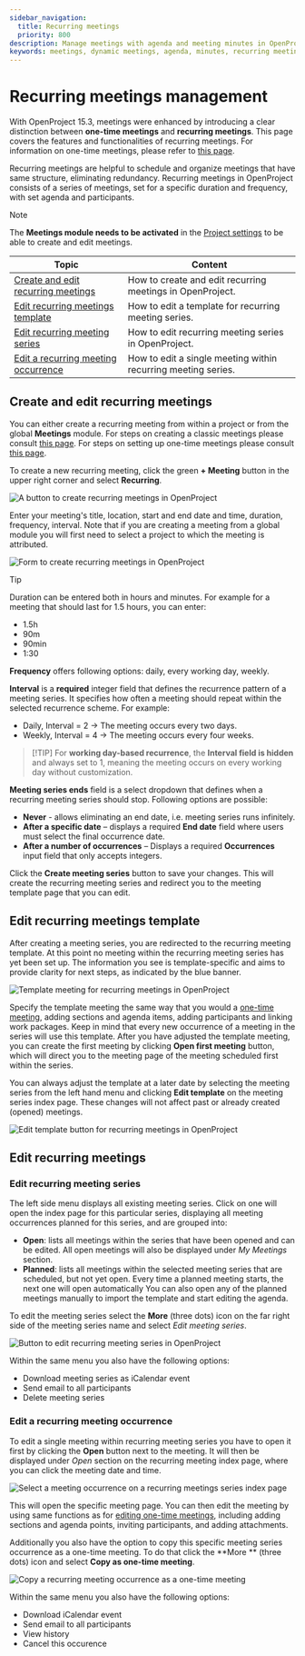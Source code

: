 ```yaml
---
sidebar_navigation:
  title: Recurring meetings
  priority: 800
description: Manage meetings with agenda and meeting minutes in OpenProject.
keywords: meetings, dynamic meetings, agenda, minutes, recurring meeting
---
```


# Recurring meetings management

With OpenProject 15.3, meetings were enhanced by introducing a clear distinction between **one-time meetings** and **recurring meetings**. This page covers the features and functionalities of recurring meetings. For information on one-time meetings, please refer to [this page](../one-time-meetings). 

Recurring meetings are helpful to schedule and organize meetings that have same structure, eliminating redundancy. Recurring meetings in OpenProject consists of a series of meetings, set for a specific duration and frequency, with set agenda and participants. 

> [!NOTE]
> The **Meetings module needs to be activated** in the [Project settings](../../projects/project-settings/modules/) to be able to create and edit meetings.

| Topic                                                        | Content                                                      |
| ------------------------------------------------------------ | ------------------------------------------------------------ |
| [Create and edit recurring meetings](#create-and-edit-recurring-meetings) | How to create and edit recurring meetings in OpenProject.    |
| [Edit recurring meetings template](#edit-recurring-meetings-template) | How to edit a template for recurring meeting series.         |
| [Edit recurring meeting series](#edit-recurring-meeting-series) | How to edit  recurring meeting series in OpenProject.        |
| [Edit a recurring meeting occurrence](#edit-a-recurring-meeting-occurrence) | How to edit a single meeting within recurring meeting series. |

## Create and edit recurring meetings

You can either create a recurring meeting from within a project or from the global **Meetings** module. For steps on creating a classic meetings please consult [this page](../classic-meetings). For steps on setting up one-time meetings please consult [this page](../one-time-meetings).

To create a new recurring meeting, click the green **+ Meeting** button in the upper right corner and select **Recurring**. 

![A button to create recurring meetings in OpenProject](openproject_userguide_meetings_recurring_meeting_button.png)

Enter your meeting's title, location, start and end date and time, duration, frequency, interval. Note that if you are creating a meeting from a global module you will first need to select a project to which the meeting is attributed. 

![Form to create recurring meetings in OpenProject](openproject_userguide_meetings_recurring_meeting_form.png)

> [!TIP] 
> Duration can be entered both in hours and minutes. For example for a meeting that should last for 1.5 hours, you can enter:
>
> - 1.5h
> - 90m
> - 90min
> - 1:30

**Frequency** offers following options: daily, every working day, weekly.

**Interval** is a **required** integer field that defines the recurrence pattern of a meeting series. It specifies how often a meeting should repeat within the selected recurrence scheme. For example:

- Daily, Interval = 2 → The meeting occurs every two days.
- Weekly, Interval = 4 → The meeting occurs every four weeks.

>  [!TIP]
>  For **working day-based recurrence**, the **Interval field is hidden** and always set to 1, meaning the meeting occurs on every working day without customization.

**Meeting series ends** field is a select dropdown that defines when a recurring meeting series should stop. Following options are possible:

- **Never** - allows eliminating an end date, i.e. meeting series runs infinitely.
- **After a specific date** – displays a required **End date** field where users must select the final occurrence date.
- **After a number of occurrences** – Displays a required **Occurrences** input field that only accepts integers. 

Click the **Create meeting series** button to save your changes. This will create the recurring meeting series and redirect you to the meeting template page that you can edit. 


## Edit recurring meetings template

After creating a meeting series, you are redirected to the recurring meeting template. At this point no meeting within the recurring meeting series has yet been set up. The information you see is template-specific and aims to provide clarity for next steps, as indicated by the blue banner. 

![Template meeting for recurring meetings in OpenProject](openproject_userguide_meetings_recurring_meeting_initial_template.png)

Specify the template meeting the same way that you would a [one-time meeting](../one-time-meetings), adding sections and agenda items, adding participants and linking work packages. Keep in mind that every new occurrence of a meeting in the series will use this template. After you have adjusted the template meeting, you can create the first meeting by clicking **Open first meeting** button, which will direct you to the meeting page of the meeting scheduled first within the series.

You can always adjust the template at a later date by selecting the meeting series from the left hand menu and clicking **Edit template** on the meeting series index page. These changes will not affect past or already created (opened) meetings. 

![Edit template button for recurring meetings in OpenProject](openproject_userguide_meetings_recurring_meeting_edit_template_button.png)



## Edit recurring meetings
### Edit recurring meeting series

The left side menu displays all existing meeting series. Click on one will open the index page for this particular series, displaying all meeting occurrences planned for this series, and are grouped into:

-  **Open**: lists all meetings within the series that have been opened and can be edited. All open meetings will also be displayed under *My Meetings* section. 
- **Planned**: lists all meetings within the selected meeting series that are scheduled, but not yet open.  Every time a planned meeting starts, the next one  will open automatically  You can also open any of the planned  meetings manually to import the template and start editing the agenda.

To edit the meeting series select the **More** (three dots) icon on the far right side of the meeting series name and select *Edit meeting series*.

![Button to edit recurring meeting series in OpenProject](openproject_userguide_meetings_edit_meeting_series_button.png)

Within the same menu you also have the following options:

- Download meeting series as iCalendar event
- Send email to all participants
- Delete meeting series

### Edit a recurring meeting occurrence

To edit a single meeting within recurring meeting series you have to open it first by clicking the **Open** button next to the meeting. It will then be displayed under *Open* section on the recurring meeting index page, where you can click the meeting date and time. 

![Select a meeting occurrence on a recurring meetings series index page](openproject_userguide_meetings_edit_meeting_occurence_link.png)

This will open the specific meeting page. You can then edit the meeting by using same functions as for [editing one-time meetings](../one-time-meetings), including adding sections and agenda points, inviting participants, and adding attachments. 

Additionally you also have the option to copy this specific meeting series occurrence as a one-time meeting. To do that click the **More ** (three dots) icon and select **Copy as one-time meeting**.

![Copy a recurring meeting occurrence as a one-time meeting](openproject_userguide_meetings_copy_recurring_meeting_as_onetime.png)



Within the same menu you also have the following options:

- Download iCalendar event
- Send email to all participants
- View history
- Cancel this occurence
